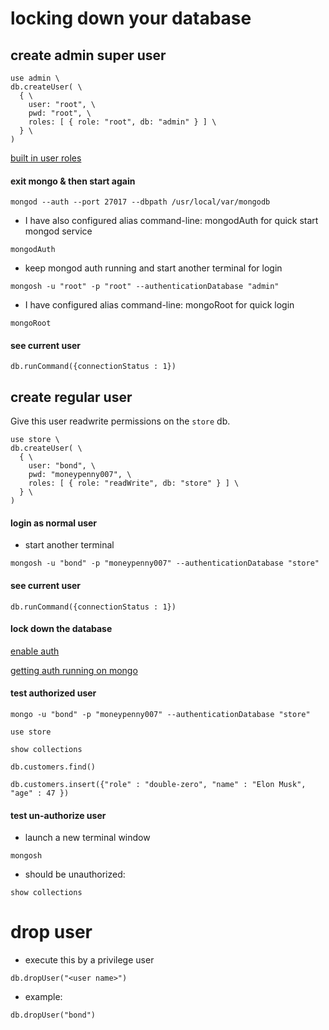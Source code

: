 # locking down your database

## create admin super user

```shell
use admin \
db.createUser( \
  { \
    user: "root", \
    pwd: "root", \
    roles: [ { role: "root", db: "admin" } ] \
  } \
)
```

[built in user roles](https://docs.mongodb.com/manual/reference/built-in-roles/)

#### exit mongo & then start again
```shell
mongod --auth --port 27017 --dbpath /usr/local/var/mongodb
```
- I have also configured alias command-line: mongodAuth for quick start mongod service
```shell
mongodAuth
```
- keep mongod auth running and start another terminal for login
```shell
mongosh -u "root" -p "root" --authenticationDatabase "admin"
```
- I have configured alias command-line: mongoRoot for quick login
```shell
mongoRoot
```

#### see current user

```shell
db.runCommand({connectionStatus : 1})
```

## create regular user
Give this user readwrite permissions on the ```store``` db.

```shell
use store \
db.createUser( \
  { \
    user: "bond", \
    pwd: "moneypenny007", \
    roles: [ { role: "readWrite", db: "store" } ] \
  } \
)
```

#### login as normal user
- start another terminal

```shell
mongosh -u "bond" -p "moneypenny007" --authenticationDatabase "store"
```

#### see current user

```shell
db.runCommand({connectionStatus : 1})
```

#### lock down the database

[enable auth](https://docs.mongodb.com/master/tutorial/enable-authentication/)

[getting auth running on mongo](https://docs.mongodb.com/manual/tutorial/enable-authentication/)

#### test authorized user

```shell
mongo -u "bond" -p "moneypenny007" --authenticationDatabase "store"
```

```shell
use store
```

```shell
show collections
```

```shell
db.customers.find()
```

```shell
db.customers.insert({"role" : "double-zero", "name" : "Elon Musk", "age" : 47 })
```

#### test un-authorize user

- launch a new terminal window

```shell
mongosh
```

- should be unauthorized:
```shell
show collections
```

# drop user
- execute this by a privilege user
```shell
db.dropUser("<user name>")
```
- example:
```shell
db.dropUser("bond")
```